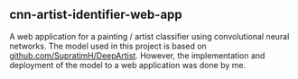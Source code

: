 ## cnn-artist-identifier-web-app
A web application for a painting / artist classifier using convolutional neural networks. The model used in this project is based on [github.com/SupratimH/DeepArtist](https://github.com/SupratimH/applying-ml-use-cases/tree/master/DeepArtist-Identify-Artist-From-Art). However, the implementation and deployment of the model to a web application was done by me. 
